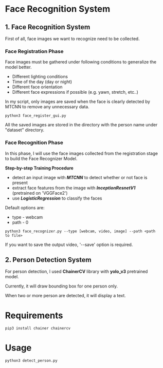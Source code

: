 # Face Recognition System

## 1. Face Recognition System

First of all, face images we want to recognize need to be collected.

### Face Registration Phase

Face images must be gathered under following conditions to generalize the model better.

- Different lighting conditions
- Time of the day (day or night)
- Different face orientation
- Different face expressions if possible (e.g. yawn, stretch, etc..)

In my script, only images are saved when the face is clearly detected by MTCNN to remove any unnecessary data.

```
python3 face_register_gui.py
```

All the saved images are stored in the directory with the person name under "dataset" directory.

### Face Recognition Phase

In this phase, I will use the face images collected from the registration stage to build the Face Recognizer Model.


**Step-by-step Training Procedure**

- detect an input image with ***MTCNN*** to detect whether or not face is present
- extract face features from the image with ***InceptionResnetV1*** (pretrained on 'VGGFace2')
- use ***LogisticRegression*** to classify the faces

Default options are:

- type - webcam
- path - 0
 
```
python3 face_recognizer.py --type [webcam, video, image] --path <path to file> 
```

If you want to save the output video, '--save' option is required.

## 2. Person Detection System

For person detection, I used **ChainerCV** library with **yolo_v3** pretrained model.

Currently, it will draw bounding box for one person only.

When two or more person are detected, it will display a text.

# Requirements

```
pip3 install chainer chainercv
```

# Usage

```
python3 detect_person.py
```

